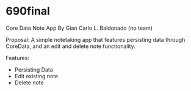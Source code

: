 # 690final

Core Data Note App
By Gian Carlo L. Baldonado (no team)

Proposal: A simple notetaking app that features persisting data through CoreData, and an edit and delete note functionality. 

Features: 
* Persisting Data
* Edit existing note
* Delete note


